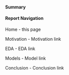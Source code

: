 #### Summary

#### Report Navigation
Home - this page

Motivation - Motivation link

EDA - EDA link

Models - Model link

Conclusion - Conclusion link
